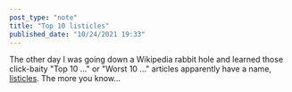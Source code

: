 ```yaml
---
post_type: "note" 
title: "Top 10 listicles"
published_date: "10/24/2021 19:33"
---
```


The other day I was going down a Wikipedia rabbit hole and learned those click-baity "Top 10 ..." or "Worst 10 ..." articles apparently have a name, [listicles](https://en.wikipedia.org/wiki/Listicle). The more you know... 